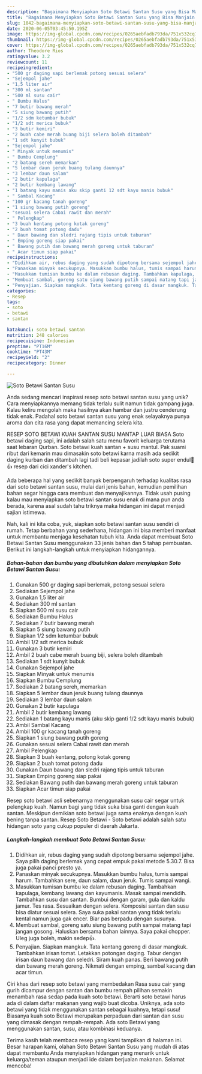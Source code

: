 ```yaml
---
description: "Bagaimana Menyiapkan Soto Betawi Santan Susu yang Bisa Manjain Lidah"
title: "Bagaimana Menyiapkan Soto Betawi Santan Susu yang Bisa Manjain Lidah"
slug: 1042-bagaimana-menyiapkan-soto-betawi-santan-susu-yang-bisa-manjain-lidah
date: 2020-06-05T03:45:50.195Z
image: https://img-global.cpcdn.com/recipes/0265aebfadb793da/751x532cq70/soto-betawi-santan-susu-foto-resep-utama.jpg
thumbnail: https://img-global.cpcdn.com/recipes/0265aebfadb793da/751x532cq70/soto-betawi-santan-susu-foto-resep-utama.jpg
cover: https://img-global.cpcdn.com/recipes/0265aebfadb793da/751x532cq70/soto-betawi-santan-susu-foto-resep-utama.jpg
author: Theodore Rios
ratingvalue: 3.2
reviewcount: 11
recipeingredient:
- "500 gr daging sapi berlemak potong sesuai selera"
- "Sejempol jahe"
- "1,5 liter air"
- "300 ml santan"
- "500 ml susu cair"
- " Bumbu Halus"
- "7 butir bawang merah"
- "5 siung bawang putih"
- "1/2 sdm ketumbar bubuk"
- "1/2 sdt merica bubuk"
- "3 butir kemiri"
- "2 buah cabe merah buang biji selera boleh ditambah"
- "1 sdt kunyit bubuk"
- "Sejempol jahe"
- " Minyak untuk menumis"
- " Bumbu Cemplung"
- "2 batang sereh memarkan"
- "5 lembar daun jeruk buang tulang daunnya"
- "3 lembar daun salam"
- "2 butir kapulaga"
- "2 butir kembang lawang"
- "1 batang kayu manis aku skip ganti 12 sdt kayu manis bubuk"
- " Sambal Kacang"
- "100 gr kacang tanah goreng"
- "1 siung bawang putih goreng"
- "sesuai selera Cabai rawit dan merah"
- " Pelengkap"
- "3 buah kentang potong kotak goreng"
- "2 buah tomat potong dadu"
- " Daun bawang dan sledri rajang tipis untuk taburan"
- " Emping goreng siap pakai"
- " Bawang putih dan bawang merah goreng untuk taburan"
- " Acar timun siap pakai"
recipeinstructions:
- "Didihkan air, rebus daging yang sudah dipotong bersama sejempol jahe. Saya pilih daging berlemak yang cepat empuk pakai metode 5.30.7. Bisa juga pakai panci presto ya."
- "Panaskan minyak secukupnya. Masukkan bumbu halus, tumis sampai harum. Tambahkan sere, daun salam, daun jeruk. Tumis sampai wangi."
- "Masukkan tumisan bumbu ke dalam rebusan daging. Tambahkan kapulaga, kembang lawang dan kayumanis. Masak sampai mendidih. Tambahkan susu dan santan. Bumbui dengan garam, gula dan kaldu jamur. Tes rasa. Sesuaikan dengan selera. Komposisi santan dan susu bisa diatur sesuai selera. Saya suka pakai santan yang tidak terlalu kental namun juga gak encer. Biar pas berpadu dengan susunya."
- "Membuat sambal, goreng satu siung bawang putih sampai matang tapi jangan gosong. Haluskan bersama bahan lainnya. Saya pakai chopper. Uleg juga boleh, makin sedep👍."
- "Penyajian. Siapkan mangkuk. Tata kentang goreng di dasar mangkuk. Tambahkan irisan tomat. Letakkan potongan daging. Tabur dengan irisan daun bawang dan seledri. Siram kuah panas. Beri bawang putih dan bawang merah goreng. Nikmati dengan emping, sambal kacang dan acar timun."
categories:
- Resep
tags:
- soto
- betawi
- santan

katakunci: soto betawi santan 
nutrition: 248 calories
recipecuisine: Indonesian
preptime: "PT16M"
cooktime: "PT43M"
recipeyield: "2"
recipecategory: Dinner

---
```



![Soto Betawi Santan Susu](https://img-global.cpcdn.com/recipes/0265aebfadb793da/751x532cq70/soto-betawi-santan-susu-foto-resep-utama.jpg)

Anda sedang mencari inspirasi resep soto betawi santan susu yang unik? Cara menyiapkannya memang tidak terlalu sulit namun tidak gampang juga. Kalau keliru mengolah maka hasilnya akan hambar dan justru cenderung tidak enak. Padahal soto betawi santan susu yang enak selayaknya punya aroma dan cita rasa yang dapat memancing selera kita.

RESEP SOTO BETAWI KUAH SANTAN SUSU MANTAP LUAR BIASA Soto betawi daging sapi, ini adalah salah satu menu favorit keluarga terutama saat lebaran Qurban. Soto betawi kuah santan + susu mantul. Pak suami ribut dari kemarin mau dimasakin soto betawi karna masih ada sedikit daging kurban dan ditambah lagi tadi beli kepasar jadilah soto super endul🤤👍 resep dari cici xander&#39;s kitchen.

Ada beberapa hal yang sedikit banyak berpengaruh terhadap kualitas rasa dari soto betawi santan susu, mulai dari jenis bahan, kemudian pemilihan bahan segar hingga cara membuat dan menyajikannya. Tidak usah pusing kalau mau menyiapkan soto betawi santan susu enak di mana pun anda berada, karena asal sudah tahu triknya maka hidangan ini dapat menjadi sajian istimewa.


Nah, kali ini kita coba, yuk, siapkan soto betawi santan susu sendiri di rumah. Tetap berbahan yang sederhana, hidangan ini bisa memberi manfaat untuk membantu menjaga kesehatan tubuh kita. Anda dapat membuat Soto Betawi Santan Susu menggunakan 33 jenis bahan dan 5 tahap pembuatan. Berikut ini langkah-langkah untuk menyiapkan hidangannya.

<!--inarticleads1-->

##### Bahan-bahan dan bumbu yang dibutuhkan dalam menyiapkan Soto Betawi Santan Susu:

1. Gunakan 500 gr daging sapi berlemak, potong sesuai selera
1. Sediakan Sejempol jahe
1. Gunakan 1,5 liter air
1. Sediakan 300 ml santan
1. Siapkan 500 ml susu cair
1. Sediakan  Bumbu Halus
1. Sediakan 7 butir bawang merah
1. Siapkan 5 siung bawang putih
1. Siapkan 1/2 sdm ketumbar bubuk
1. Ambil 1/2 sdt merica bubuk
1. Gunakan 3 butir kemiri
1. Ambil 2 buah cabe merah buang biji, selera boleh ditambah
1. Sediakan 1 sdt kunyit bubuk
1. Gunakan Sejempol jahe
1. Siapkan  Minyak untuk menumis
1. Siapkan  Bumbu Cemplung
1. Sediakan 2 batang sereh, memarkan
1. Siapkan 5 lembar daun jeruk buang tulang daunnya
1. Sediakan 3 lembar daun salam
1. Gunakan 2 butir kapulaga
1. Ambil 2 butir kembang lawang
1. Sediakan 1 batang kayu manis (aku skip ganti 1/2 sdt kayu manis bubuk)
1. Ambil  Sambal Kacang
1. Ambil 100 gr kacang tanah goreng
1. Siapkan 1 siung bawang putih goreng
1. Gunakan sesuai selera Cabai rawit dan merah
1. Ambil  Pelengkap
1. Siapkan 3 buah kentang, potong kotak goreng
1. Siapkan 2 buah tomat potong dadu
1. Gunakan  Daun bawang dan sledri rajang tipis untuk taburan
1. Siapkan  Emping goreng siap pakai
1. Sediakan  Bawang putih dan bawang merah goreng untuk taburan
1. Siapkan  Acar timun siap pakai


Resep soto betawi asli sebenarnya menggunakan susu cair segar untuk pelengkap kuah. Namun bagi yang tidak suka bisa ganti dengan kuah santan. Meskipun demikian soto betawi juga sama enaknya dengan kuah bening tanpa santan. Resep Soto Betawi - Soto betawi adalah salah satu hidangan soto yang cukup populer di daerah Jakarta. 

<!--inarticleads2-->

##### Langkah-langkah membuat Soto Betawi Santan Susu:

1. Didihkan air, rebus daging yang sudah dipotong bersama sejempol jahe. Saya pilih daging berlemak yang cepat empuk pakai metode 5.30.7. Bisa juga pakai panci presto ya.
1. Panaskan minyak secukupnya. Masukkan bumbu halus, tumis sampai harum. Tambahkan sere, daun salam, daun jeruk. Tumis sampai wangi.
1. Masukkan tumisan bumbu ke dalam rebusan daging. Tambahkan kapulaga, kembang lawang dan kayumanis. Masak sampai mendidih. Tambahkan susu dan santan. Bumbui dengan garam, gula dan kaldu jamur. Tes rasa. Sesuaikan dengan selera. Komposisi santan dan susu bisa diatur sesuai selera. Saya suka pakai santan yang tidak terlalu kental namun juga gak encer. Biar pas berpadu dengan susunya.
1. Membuat sambal, goreng satu siung bawang putih sampai matang tapi jangan gosong. Haluskan bersama bahan lainnya. Saya pakai chopper. Uleg juga boleh, makin sedep👍.
1. Penyajian. Siapkan mangkuk. Tata kentang goreng di dasar mangkuk. Tambahkan irisan tomat. Letakkan potongan daging. Tabur dengan irisan daun bawang dan seledri. Siram kuah panas. Beri bawang putih dan bawang merah goreng. Nikmati dengan emping, sambal kacang dan acar timun.


Ciri khas dari resep soto betawi yang membedakan Rasa susu cair yang gurih dicampur dengan santan dan bumbu rempah pilihan semakin menambah rasa sedap pada kuah soto betawi. Berarti soto betawi harus ada di dalam daftar makanan yang wajib buat dicoba. Uniknya, ada soto betawi yang tidak menggunakan santan sebagai kuahnya, tetapi susu! Biasanya kuah soto Betawi merupakan perpaduan dari santan dan susu yang dimasak dengan rempah-rempah. Ada soto Betawi yang menggunakan santan, susu, atau kombinasi keduanya. 

Terima kasih telah membaca resep yang kami tampilkan di halaman ini. Besar harapan kami, olahan Soto Betawi Santan Susu yang mudah di atas dapat membantu Anda menyiapkan hidangan yang menarik untuk keluarga/teman ataupun menjadi ide dalam berjualan makanan. Selamat mencoba!
